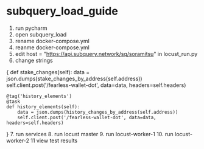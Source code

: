 # subquery_load_guide
1. run pycharm
2. open subquery_load
3. rename docker-compose.yml
4. reanme docker-compose.yml
5. edit host = "https://api.subquery.network/sq/soramitsu" in locust_run.py
6. change  strings

{
def stake_changes(self):
        data = json.dumps(stake_changes_by_address(self.address))
        self.client.post('/fearless-wallet-dot', data=data, headers=self.headers)

    @tag('history_elements')
    @task
    def history_elements(self):
        data = json.dumps(history_changes_by_address(self.address))
        self.client.post('/fearless-wallet-dot', data=data, headers=self.headers)
}
7. run services
8. run locust master
9. run locust-worker-1
10. run locust-worker-2
11 view test results

